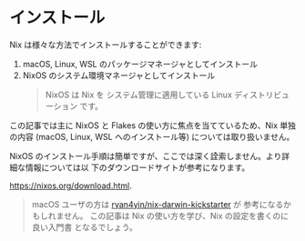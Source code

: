 # インストール

Nix は様々な方法でインストールすることができます:

1. macOS, Linux, WSL のパッケージマネージャとしてインストール
2. NixOS のシステム環境マネージャとしてインストール
   > NixOS は Nix を システム管理に適用している Linux ディストリビューション です。

この記事では主に NixOS と Flakes の使い方に焦点を当てているため、Nix 単独の内容 (macOS,
Linux, WSL へのインストール等) については取り扱いません。

NixOS のインストール手順は簡単ですが、ここでは深く詮索しません。より詳細な情報については以
下のダウンロードサイトが参考になります。

<https://nixos.org/download.html>.

> macOS ユーザの方は
> [ryan4yin/nix-darwin-kickstarter](https://github.com/ryan4yin/nix-darwin-kickstarter) が
> 参考になるかもしれません。 この記事は Nix の使い方を学び、Nix の設定を書くのに良い入門書
> となるでしょう。
